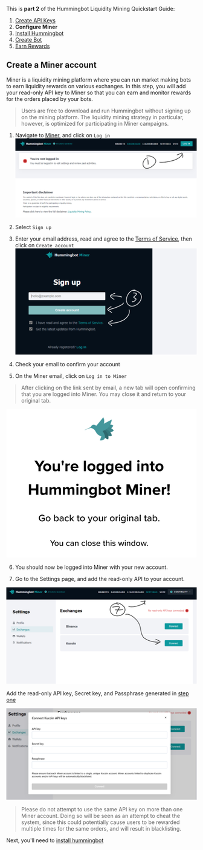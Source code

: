 This is **part 2** of the Hummingbot Liquidity Mining Quickstart Guide:

1. [Create API Keys]
2. **Configure Miner**
3. [Install Hummingbot]
4. [Create Bot]
5. [Earn Rewards]

## Create a Miner account

Miner is a liquidity mining platform where you can run market making bots to earn liquidity rewards on various exchanges. In this step, you will add your read-only API key to Miner so that you can earn and monitor rewards for the orders placed by your bots.

> Users are free to download and run Hummingbot without signing up on the mining platform. The liquidity mining strategy in particular, however, is optimized for participating in Miner campaigns.

1. Navigate to [Miner](https://miner.hummingbot.io), and click on `Log in`
![](./2-a-log-in.png)

2. Select `Sign up`

3. Enter your email address, read and agree to the [Terms of Service](https://hummingbot.io/terms/), then click on `Create account`
![](./2-b-sign-up.png)

4. Check your email to confirm your account

5. On the Miner email, click on `Log in to Miner`

> After clicking on the link sent by email, a new tab will open confirming that you are logged into Miner. You may close it and return to your original tab.

![](./2-c-logged-in.png)

6. You should now be logged into Miner with your new account.

7. Go to the Settings page, and add the read-only API to your account.

![](./2-d-settings.png)

Add the read-only API key, Secret key, and Passphrase generated in [step one][Create API Keys]

![](./2-e-add-keys.png)

> Please do not attempt to use the same API key on more than one Miner account. Doing so will be seen as an attempt to cheat the system, since this could potentially cause users to be rewarded multiple times for the same orders, and will result in blacklisting.

Next, you'll need to [install hummingbot][Install Hummingbot]

[Create API Keys]: ./1-create-keys
[Configure Miner]: ./2-configure-miner
[Install Hummingbot]: ./3-install-hummingbot
[Create Bot]: ./4-create-bot
[Earn Rewards]: ./5-earn-rewards
